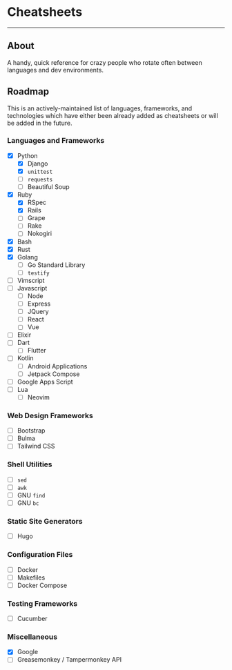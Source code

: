# Cheatsheets

---

## About

A handy, quick reference for crazy people who rotate often between languages
and dev environments.

## Roadmap

This is an actively-maintained list of languages, frameworks, and technologies
which have either been already added as cheatsheets or will be added in the
future.

### Languages and Frameworks

- [x] Python
  - [x] Django
  - [x] `unittest`
  - [ ] `requests`
  - [ ] Beautiful Soup
- [x] Ruby
  - [x] RSpec
  - [x] Rails
  - [ ] Grape
  - [ ] Rake
  - [ ] Nokogiri
- [x] Bash
- [x] Rust
- [x] Golang
  - [ ] Go Standard Library
  - [ ] `testify`
- [ ] Vimscript
- [ ] Javascript
  - [ ] Node
  - [ ] Express
  - [ ] JQuery
  - [ ] React
  - [ ] Vue
- [ ] Elixir
- [ ] Dart
  - [ ] Flutter
- [ ] Kotlin
  - [ ] Android Applications
  - [ ] Jetpack Compose
- [ ] Google Apps Script
- [ ] Lua
  - [ ] Neovim

### Web Design Frameworks

- [ ] Bootstrap
- [ ] Bulma
- [ ] Tailwind CSS

### Shell Utilities

- [ ] `sed`
- [ ] `awk`
- [ ] GNU `find`
- [ ] GNU `bc`

### Static Site Generators

- [ ] Hugo

### Configuration Files

- [ ] Docker
- [ ] Makefiles
- [ ] Docker Compose

### Testing Frameworks

- [ ] Cucumber

### Miscellaneous

- [x] Google
- [ ] Greasemonkey / Tampermonkey API
